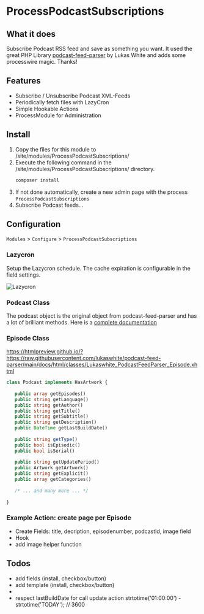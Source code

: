 # ProcessPodcastSubscriptions

## What it does

Subscribe Podcast RSS feed and save as something you want.
It used the great PHP Library [podcast-feed-parser](https://github.com/lukaswhite/podcast-feed-parser) by
Lukas White and adds some processwire magic. Thanks!

## Features
- Subscribe / Unsubscribe Podcast XML-Feeds
- Periodically fetch files with LazyCron
- Simple Hookable Actions
- ProcessModule for Administration

## Install

1. Copy the files for this module to /site/modules/ProcessPodcastSubscriptions/
2. Execute the following command in the /site/modules/ProcessPodcastSubscriptions/ directory.
   ```bash
   composer install
   ```
3. If not done automatically, create a new admin page with the process `ProcessPodcastSubscriptions`
4. Subscribe Podcast feeds...

## Configuration

`Modules` > `Configure` > `ProcessPodcastSubscriptions`

### Lazycron
Setup the Lazycron schedule. The cache expiration is configurable in the field settings.

![Lazycron](https://user-images.githubusercontent.com/11630948/116866358-8e7b6000-ac0b-11eb-8793-a5a06546ff09.png)

### Podcast Class
The podcast object is the original object from podcast-feed-parser and has a lot of brilliant methods. Here is a [complete documentation](https://htmlpreview.github.io/?https://github.com/lukaswhite/podcast-feed-parser/blob/main/docs/html/classes/Lukaswhite_PodcastFeedParser_Podcast.xhtml) 

### Episode Class
https://htmlpreview.github.io/?https://raw.githubusercontent.com/lukaswhite/podcast-feed-parser/main/docs/html/classes/Lukaswhite_PodcastFeedParser_Episode.xhtml

```php
class Podcast implements HasArtwork {
   
   public array getEpisodes()
   public string getLanguage()
   public string getAuthor()
   public string getTitle()
   public string getSubtitle()
   public string getDescription()
   public DateTime getLastBuildDate()
   
   public string getType()
   public bool isEpisodic()
   public bool isSerial()
   
   public string getUpdatePeriod()
   public Artwork getArtwork()
   public string getExplicit()
   public array getCategories()
   
   /* ... and many more ... */
   
}
```


### Example Action: create page per Episode

- Create Fields: title, decription, episodenumber, podcastId, image field
- Hook 
- add image helper function


## Todos
- add fields (install, checkbox/button)
- add template (install, checkbox/button)
- 
- respect lastBuildDate for call update action
  strtotime('01:00:00') - strtotime('TODAY'); // 3600